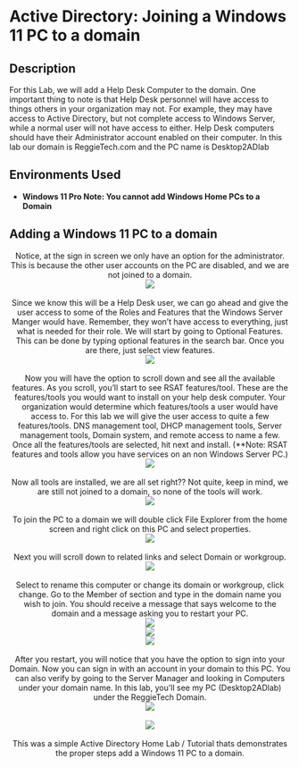 
<h1>Active Directory: Joining a Windows 11 PC to a domain</h1>



<h2>Description</h2>
For this Lab, we will add a Help Desk Computer to the domain. One important thing to note is that Help Desk personnel will have access to things others in your organization may not. For example, they may have access to Active Directory, but not complete access to Windows Server, while a normal user will not have access to either. Help Desk computers should have their Administrator account enabled on their computer.  In this lab our domain is ReggieTech.com and the PC name is Desktop2ADlab
<br />




<h2>Environments Used </h2>

- <b>Windows 11 Pro  **Note: You cannot add Windows Home PCs to a Domain**</b> 

<h2> Adding a Windows 11 PC to a domain </h2>

<p align="center">
Notice, at the sign in screen we only have an option for the administrator. This is because the other user accounts on the PC are disabled, and we are not joined to a domain.<br/>
<img src="https://github.com/Rastallworth1/Joining-a-computer-to-a-Domain/blob/main/Join%20PC%201.png"/>
<br />


<br />
Since we know this will be a Help Desk user, we can go ahead and give the user access to some of the Roles and Features that the Windows Server Manger would have. Remember, they won’t have access to everything, just what is needed for their role.  We will start by going to Optional Features. This can be done by typing optional features in the search bar. Once you are there, just select view features.<br/>
<img src="https://github.com/Rastallworth1/Joining-a-computer-to-a-Domain/blob/main/join%20pc%202.png"/>
<br />


<br />
Now you will have the option to scroll down and see all the available features. As you scroll, you’ll start to see RSAT features/tool. These are the features/tools you would want to install on your help desk computer. Your organization would determine which features/tools a user would have access to. For this lab we will give the user access to quite a few features/tools. DNS management tool, DHCP management tools, Server management tools, Domain system, and remote access to name a few. Once all the features/tools are selected, hit next and install. (**Note: RSAT features and tools allow you have services on an non Windows Server PC.) <br/>
<img src="https://github.com/Rastallworth1/Joining-a-computer-to-a-Domain/blob/main/join%20pc%203.png"/>
<br />


<br />
Now all tools are installed, we are all set right?? Not quite, keep in mind, we are still not joined to a domain, so none of the tools will work. <br/>
<img src="https://github.com/Rastallworth1/Joining-a-computer-to-a-Domain/blob/main/PC%20join%204.png"/>
<br />


<br />
To join the PC to a domain we will double click File Explorer from the home screen and right click on this PC and select properties.  <br/>
<img src="https://github.com/Rastallworth1/Joining-a-computer-to-a-Domain/blob/main/join%20PC%205.png"/>
<br />



  <br />
Next you will scroll down to related links and select Domain or workgroup. <br/>
<img src="https://github.com/Rastallworth1/Joining-a-computer-to-a-Domain/blob/main/Join%20PC%206.png"/>
<br />


<br />
Select to rename this computer or change its domain or workgroup, click change. Go to the Member of section and type in the domain name you wish to join. You should receive a message that says welcome to the domain and a message asking you to restart your PC. <br/>
<img src="https://github.com/Rastallworth1/Joining-a-computer-to-a-Domain/blob/main/Join%20PC%207%20p1.png"/>
<br />
<img src="https://github.com/Rastallworth1/Joining-a-computer-to-a-Domain/blob/main/Join%20PC%207%20p2.png"/>
<br />
<img src="https://github.com/Rastallworth1/Joining-a-computer-to-a-Domain/blob/main/join%20pc%207%20p3.png"/>
<br />



<br />
After you restart, you will notice that you have the option to sign into your Domain. Now you can sign in with an account in your domain to this PC. You can also verify by going to the Server Manager and looking in Computers under your domain name. In this lab, you'll see my PC (Desktop2ADlab) under the ReggieTech Domain.  <br/>
<img src="https://github.com/Rastallworth1/Joining-a-computer-to-a-Domain/blob/main/Join%20PC%208%20pt%201.png"/>
<br />
<br/>
<img src="https://github.com/Rastallworth1/Joining-a-computer-to-a-Domain/blob/main/Join%20PC%208%20pt%202.png"/>
<br />




 
  
  


<br />
This was a simple Active Directory Home Lab / Tutorial thats demonstrates the proper steps add a Windows 11 PC to a domain.<br/>

